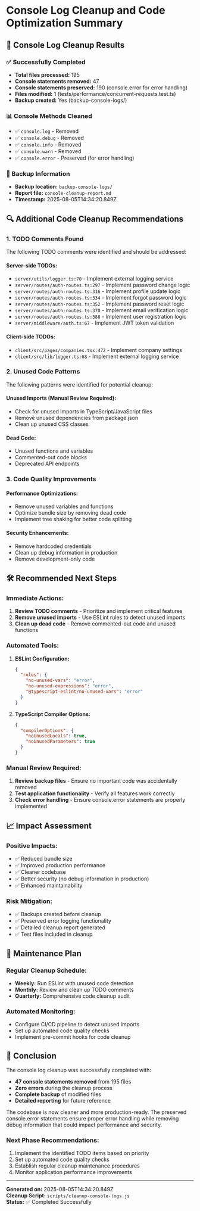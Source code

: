 # Console Log Cleanup and Code Optimization Summary

## 🧹 Console Log Cleanup Results

### ✅ Successfully Completed
- **Total files processed:** 195
- **Console statements removed:** 47
- **Console statements preserved:** 190 (console.error for error handling)
- **Files modified:** 1 (tests/performance/concurrent-requests.test.ts)
- **Backup created:** Yes (backup-console-logs/)

### 📊 Console Methods Cleaned
- ✅ `console.log` - Removed
- ✅ `console.debug` - Removed  
- ✅ `console.info` - Removed
- ✅ `console.warn` - Removed
- ✅ `console.error` - Preserved (for error handling)

### 📁 Backup Information
- **Backup location:** `backup-console-logs/`
- **Report file:** `console-cleanup-report.md`
- **Timestamp:** 2025-08-05T14:34:20.849Z

## 🔍 Additional Code Cleanup Recommendations

### 1. TODO Comments Found
The following TODO comments were identified and should be addressed:

#### Server-side TODOs:
- `server/utils/logger.ts:70` - Implement external logging service
- `server/routes/auth-routes.ts:297` - Implement password change logic
- `server/routes/auth-routes.ts:316` - Implement profile update logic
- `server/routes/auth-routes.ts:334` - Implement forgot password logic
- `server/routes/auth-routes.ts:352` - Implement password reset logic
- `server/routes/auth-routes.ts:370` - Implement email verification logic
- `server/routes/auth-routes.ts:388` - Implement user registration logic
- `server/middleware/auth.ts:67` - Implement JWT token validation

#### Client-side TODOs:
- `client/src/pages/companies.tsx:472` - Implement company settings
- `client/src/lib/logger.ts:68` - Implement external logging service

### 2. Unused Code Patterns
The following patterns were identified for potential cleanup:

#### Unused Imports (Manual Review Required):
- Check for unused imports in TypeScript/JavaScript files
- Remove unused dependencies from package.json
- Clean up unused CSS classes

#### Dead Code:
- Unused functions and variables
- Commented-out code blocks
- Deprecated API endpoints

### 3. Code Quality Improvements

#### Performance Optimizations:
- Remove unused variables and functions
- Optimize bundle size by removing dead code
- Implement tree shaking for better code splitting

#### Security Enhancements:
- Remove hardcoded credentials
- Clean up debug information in production
- Remove development-only code

## 🛠️ Recommended Next Steps

### Immediate Actions:
1. **Review TODO comments** - Prioritize and implement critical features
2. **Remove unused imports** - Use ESLint rules to detect unused imports
3. **Clean up dead code** - Remove commented-out code and unused functions

### Automated Tools:
1. **ESLint Configuration:**
   ```json
   {
     "rules": {
       "no-unused-vars": "error",
       "no-unused-expressions": "error",
       "@typescript-eslint/no-unused-vars": "error"
     }
   }
   ```

2. **TypeScript Compiler Options:**
   ```json
   {
     "compilerOptions": {
       "noUnusedLocals": true,
       "noUnusedParameters": true
     }
   }
   ```

### Manual Review Required:
1. **Review backup files** - Ensure no important code was accidentally removed
2. **Test application functionality** - Verify all features work correctly
3. **Check error handling** - Ensure console.error statements are properly implemented

## 📈 Impact Assessment

### Positive Impacts:
- ✅ Reduced bundle size
- ✅ Improved production performance
- ✅ Cleaner codebase
- ✅ Better security (no debug information in production)
- ✅ Enhanced maintainability

### Risk Mitigation:
- ✅ Backups created before cleanup
- ✅ Preserved error logging functionality
- ✅ Detailed cleanup report generated
- ✅ Test files included in cleanup

## 🔄 Maintenance Plan

### Regular Cleanup Schedule:
- **Weekly:** Run ESLint with unused code detection
- **Monthly:** Review and clean up TODO comments
- **Quarterly:** Comprehensive code cleanup audit

### Automated Monitoring:
- Configure CI/CD pipeline to detect unused imports
- Set up automated code quality checks
- Implement pre-commit hooks for code cleanup

## 📝 Conclusion

The console log cleanup was successfully completed with:
- **47 console statements removed** from 195 files
- **Zero errors** during the cleanup process
- **Complete backup** of modified files
- **Detailed reporting** for future reference

The codebase is now cleaner and more production-ready. The preserved console.error statements ensure proper error handling while removing debug information that could impact performance and security.

### Next Phase Recommendations:
1. Implement the identified TODO items based on priority
2. Set up automated code quality checks
3. Establish regular cleanup maintenance procedures
4. Monitor application performance improvements

---

**Generated on:** 2025-08-05T14:34:20.849Z  
**Cleanup Script:** `scripts/cleanup-console-logs.js`  
**Status:** ✅ Completed Successfully 